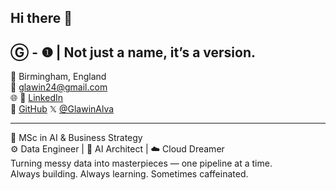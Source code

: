 ## Hi there 👋

## Ⓖ - ❶ | Not just a name, it’s a version.  

📍 Birmingham, England  
📧 glawin24@gmail.com  
🌐 
🔗 [LinkedIn](https://linkedin.com/in/glawin-alva-gg)  
🐙 [GitHub](https://github.com/GlawinAlva24)
𝕏 [@GlawinAlva](https://x.com/GlawinAlva)

---

🧠 MSc in AI & Business Strategy  
⚙️ Data Engineer | 🤖 AI Architect | ☁️ Cloud Dreamer  
Turning messy data into masterpieces — one pipeline at a time.  
Always building. Always learning. Sometimes caffeinated.


